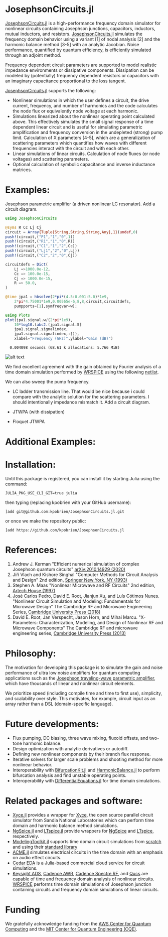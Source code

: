 
# JosephsonCircuits.jl 

[JosephsonCircuits.jl](https://github.com/kpobrien/JosephsonCircuits.jl) is a high-performance frequency domain simulator for nonlinear circuits containing Josephson junctions, capacitors, inductors, mutual inductors, and resistors. [JosephsonCircuits.jl](https://github.com/kpobrien/JosephsonCircuits.jl) simulates the frequency domain behavior using a variant [1] of nodal analysis [2] and the harmonic balance method [3-5] with an analytic Jacobian. Noise performance, quantified by quantum efficiency, is efficiently simulated through an adjoint method.

Frequency dependent circuit parameters are supported to model realistic impedance environments or dissipative components. Dissipation can be modeled by (potentially) frequency dependent resistors or capacitors with an imaginary capacitance proportional to the loss tangent.

[JosephsonCircuits.jl](https://github.com/kpobrien/JosephsonCircuits.jl) supports the following:
* Nonlinear simulations in which the user defines a circuit, the drive current, frequency, and number of harmonics and the code calculates the node flux or equivalently node voltage at each harmonic.
* Simulations linearized about the nonlinear operating point calculated above. This effectively simulates the small signal response of a time dependent linear circuit and is useful for simulating parametric amplification and frequency conversion in the undepleted (strong) pump limit. Calculation of X parameters [4-5], which are a generalization of scattering parameters which quantifies how waves with different frequencies interact with the circuit and with each other. 
* Linear simulations of linear circuits. Calculation of node fluxes (or node voltages) and scattering parameters.
* Optional calculation of symbolic capacitance and inverse inductance matrices.

# Examples:
Josephson parametric amplifier (a driven nonlinear LC resonator). Add a circuit diagram. 

```julia
using JosephsonCircuits

@syms R Cc Lj Cj
circuit = Array{Tuple{String,String,String,Any},1}(undef,0)
push!(circuit,("P1","1","0",1))
push!(circuit,("R1","1","0",R))
push!(circuit,("C1","1","2",Cc)) 
push!(circuit,("Lj1","2","0",Lj)) 
push!(circuit,("C2","2","0",Cj))

circuitdefs = Dict(
    Lj =>1000.0e-12,
    Cc => 100.0e-15,
    Cj => 1000.0e-15,
    R => 50.0,
)

@time jpa1 = hbsolve(2*pi*(4.5:0.001:5.0)*1e9,
    2*pi*4.75001*1e9,0.00565e-6,8,8,circuit,circuitdefs,
    pumpports=[1],symfreqvar=w);

using Plots
plot(jpa1.signal.w/(2*pi*1e9),
	10*log10.(abs2.(jpa1.signal.S[
	jpa1.signal.signalindex,
	jpa1.signal.signalindex,:])),
    xlabel="Frequency (GHz)",ylabel="Gain (dB)")
```
```
  0.004098 seconds (68.61 k allocations: 5.766 MiB)
```
![alt text](https://qce.mit.edu/plot.png "Title")

We find excellent agreement with the gain obtained by Fourier analysis of a time domain simulation performed by [WRSPICE](http://wrcad.com/wrspice.html) using the following [netlist]().

We can also sweep the pump frequency.

* LC ladder transmission line. That would be nice because i could compare with the analytic solution for the scattering parameters. I should intentionally impedance mismatch it. Add a circuit diagram.

* JTWPA (with dissipation)

* Floquet JTWPA

# Additional Examples:


# Installation:

Until this package is registered, you can install it by starting Julia using the command:
```
JULIA_PKG_USE_CLI_GIT=true julia
```
then typing (replacing kpobrien with your GitHub username):
```
]add git@github.com:kpobrien/JosephsonCircuits.jl.git
```
or once we make the repository public:
```
]add https://github.com/kpobrien/JosephsonCircuits.jl
```

# References:

1. Andrew J. Kerman "Efficient numerical simulation of complex Josephson quantum circuits" [arXiv:2010.14929 (2020)](https://doi.org/10.48550/arXiv.2010.14929) 
2. Ji&#345;&#237; Vlach and Kishore Singhal "Computer Methods for Circuit Analysis and Design" 2nd edition, [Springer New York, NY (1993)](https://link.springer.com/book/9780442011949)
3. Stephen A. Maas "Nonlinear Microwave and RF Circuits" 2nd edition, [Artech House (1997)](https://us.artechhouse.com/Nonlinear-Microwave-and-RF-Circuits-Second-Edition-P1097.aspx)
4. Jos&#233; Carlos Pedro, David E. Root, Jianjun Xu, and Lu&#237;s C&#243;timos Nunes. "Nonlinear Circuit Simulation and Modeling: Fundamentals for Microwave Design" The Cambridge RF and Microwave Engineering Series, [Cambridge University Press (2018)](https://www.cambridge.org/core/books/nonlinear-circuit-simulation-and-modeling/1705F3B449B4313A2BE890599DAC0E38)
5. David E. Root, Jan Verspecht, Jason Horn, and Mihai Marcu. "X-Parameters: Characterization, Modeling, and Design of Nonlinear RF and Microwave Components" The Cambridge RF and microwave engineering series, [Cambridge University Press (2013)](https://www.cambridge.org/sb/academic/subjects/engineering/rf-and-microwave-engineering/x-parameters-characterization-modeling-and-design-nonlinear-rf-and-microwave-components)

# Philosophy:

The motivation for developing this package is to simulate the gain and noise performance of ultra low noise amplifiers for quantum computing applications such as the [Josephson traveling-wave parametric amplifier](https://www.science.org/doi/10.1126/science.aaa8525), which have thousands of linear and nonlinear circuit elements. 

We prioritize speed (including compile time and time to first use), simplicity, and scalability over style. This motivates, for example, circuit input as an array rather than a DSL (domain-specific language).

# Future developments:

* Flux pumping, DC biasing, three wave mixing, fluxoid offsets, and two-tone harmonic balance.
* Design optimization with analytic derivatives or autodiff.
* Defining new nonlinear components by their branch flux response. 
* Iterative solvers for larger scale problems and shooting method for more nonlinear behavior.
* Interoperability with [BifurcationKit.jl](https://github.com/rveltz/BifurcationKit.jl) and [HarmonicBalance.jl](https://github.com/NonlinearOscillations/HarmonicBalance.jl) to perform bifurcation analysis and find unstable operating points.
* Interoperability with [DifferentialEquations.jl](https://github.com/SciML/DifferentialEquations.jl) for time domain simulations. 


# Related packages and software:
* [Xyce.jl](https://github.com/JuliaComputing/Xyce.jl) provides a wrapper for [Xyce](https://xyce.sandia.gov/), the open source parallel circuit simulator from Sandia National Laboratories which can perform time domain and harmonic balance method simulations.
* [NgSpice.jl](https://github.com/JuliaComputing/Ngspice.jl) and [LTspice.jl](https://github.com/cstook/LTspice.jl) provide wrappers for [NgSpice](http://ngspice.sourceforge.net/) and [LTspice](https://www.analog.com/en/design-center/design-tools-and-calculators/ltspice-simulator.html), respectively.  
* [ModelingToolkit.jl](https://github.com/SciML/ModelingToolkit.jl) supports time domain circuit simulations from [scratch](https://mtk.sciml.ai/stable/tutorials/acausal_components) and using their [standard library](https://mtkstdlib.sciml.ai/dev/tutorials/rc_circuit)
* [ACME.jl](https://github.com/HSU-ANT/ACME.jl) simulates electrical circuits in the time domain with an emphasis on audio effect circuits.
* [Cedar EDA](https://cedar-eda.com) is a Julia-based commercial cloud service for circuit simulations.
* [Keysight ADS](https://www.keysight.com/us/en/products/software/pathwave-design-software/pathwave-advanced-design-system.html), [Cadence AWR](https://www.awr.com/), [Cadence Spectre RF](https://www.cadence.com/en_US/home/tools/custom-ic-analog-rf-design/circuit-simulation/spectre-rf-option.html), and [Qucs](http://qucs.sourceforge.net/) are capable of time and frequency domain analysis of nonlinear circuits. [WRSPICE](http://wrcad.com/wrspice.html) performs time domain simulations of Josephson junction containing circuits and frequency domain simulations of linear circuits. 

# Funding
We gratefully acknowledge funding from the [AWS Center for Quantum Computing](https://aws.amazon.com/blogs/quantum-computing/announcing-the-opening-of-the-aws-center-for-quantum-computing/) and the [MIT Center for Quantum Engineering (CQE)](https://cqe.mit.edu/).
